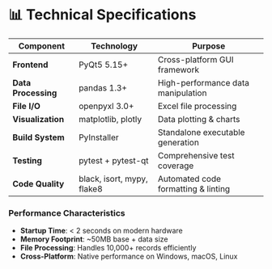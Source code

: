 # 📊 Technical Specifications

| Component | Technology | Purpose |
|-----------|------------|---------|
| **Frontend** | PyQt5 5.15+ | Cross-platform GUI framework |
| **Data Processing** | pandas 1.3+ | High-performance data manipulation |
| **File I/O** | openpyxl 3.0+ | Excel file processing |
| **Visualization** | matplotlib, plotly | Data plotting & charts |
| **Build System** | PyInstaller | Standalone executable generation |
| **Testing** | pytest + pytest-qt | Comprehensive test coverage |
| **Code Quality** | black, isort, mypy, flake8 | Automated code formatting & linting |

### Performance Characteristics
- **Startup Time**: < 2 seconds on modern hardware
- **Memory Footprint**: ~50MB base + data size
- **File Processing**: Handles 10,000+ records efficiently
- **Cross-Platform**: Native performance on Windows, macOS, Linux